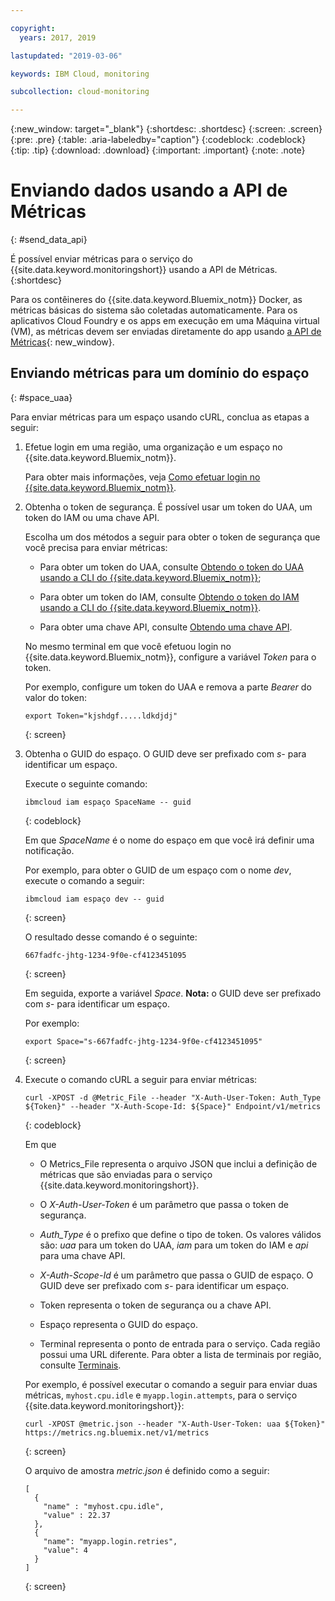 ```yaml
---

copyright:
  years: 2017, 2019

lastupdated: "2019-03-06"

keywords: IBM Cloud, monitoring

subcollection: cloud-monitoring

---
```


{:new_window: target="_blank"}
{:shortdesc: .shortdesc}
{:screen: .screen}
{:pre: .pre}
{:table: .aria-labeledby="caption"}
{:codeblock: .codeblock}
{:tip: .tip}
{:download: .download}
{:important: .important}
{:note: .note}

# Enviando dados usando a API de Métricas
{: #send_data_api}

É possível enviar métricas para o serviço do {{site.data.keyword.monitoringshort}} usando a API de Métricas. 
{:shortdesc}


Para os contêineres do {{site.data.keyword.Bluemix_notm}} Docker, as métricas básicas do
sistema são coletadas automaticamente. Para os aplicativos Cloud Foundry e os apps em execução em uma Máquina virtual (VM), as métricas devem ser enviadas diretamente do app usando [a API de Métricas](https://console.bluemix.net/apidocs/927-ibm-cloud-monitoring-rest-api?&language=node#introduction){: new_window}. 



## Enviando métricas para um domínio do espaço
{: #space_uaa}

Para enviar métricas para um espaço usando cURL, conclua as etapas a seguir:

1. Efetue login em uma região, uma organização e um espaço no {{site.data.keyword.Bluemix_notm}}. 

    Para obter mais informações, veja [Como efetuar login no {{site.data.keyword.Bluemix_notm}}](/docs/services/cloud-monitoring/qa?topic=cloud-monitoring-cli_qa#login).

2. Obtenha o token de segurança. É possível usar um token do UAA, um token do IAM ou uma chave API.

    Escolha um dos métodos a seguir para obter o token de segurança que você precisa para enviar métricas:
	
	* Para obter um token do UAA, consulte [Obtendo o token do UAA usando a CLI do {{site.data.keyword.Bluemix_notm}}](/docs/services/cloud-monitoring/security?topic=cloud-monitoring-auth_uaa#uaa_cli);
	
	* Para obter um token do IAM, consulte [Obtendo o token do IAM usando a CLI do {{site.data.keyword.Bluemix_notm}}](/docs/services/cloud-monitoring/security?topic=cloud-monitoring-auth_iam#auth_iam).
	
	* Para obter uma chave API, consulte
[Obtendo uma chave
API](/docs/services/cloud-monitoring/security?topic=cloud-monitoring-auth_api_key#auth_api_key).
	
	No mesmo terminal em que você efetuou login no {{site.data.keyword.Bluemix_notm}}, configure
a variável *Token* para o token.

    Por exemplo, configure um token do UAA e remova a parte *Bearer* do valor do token:

    ```
    export Token="kjshdgf.....ldkdjdj"
    ```
    {: screen}
		
3. Obtenha o GUID do espaço. O GUID deve ser prefixado com *s-* para identificar um espaço.

    Execute o seguinte comando:
	
	```
	ibmcloud iam espaço SpaceName -- guid
	```
	{: codeblock}
	
	Em que *SpaceName* é o nome do espaço em que você irá definir uma notificação.
	
	Por exemplo, para obter o GUID de um espaço com o nome *dev*, execute o comando a seguir:
	
	```
	ibmcloud iam espaço dev -- guid
	```
	{: screen}
	
	O resultado desse comando é o seguinte:
	
	```
	667fadfc-jhtg-1234-9f0e-cf4123451095
	```
	{: screen}
	
	Em seguida, exporte a variável *Space*. **Nota:** o GUID deve ser
prefixado com *s-* para identificar um espaço.
	
	Por exemplo:
	
	```
	export Space="s-667fadfc-jhtg-1234-9f0e-cf4123451095"
	```
	{: screen}
	
5. Execute o comando cURL a seguir para enviar métricas:

    ```
	curl -XPOST -d @Metric_File --header "X-Auth-User-Token: Auth_Type ${Token}" --header "X-Auth-Scope-Id: ${Space}" Endpoint/v1/metrics
	```
	{: codeblock}
	
	Em que
	
	* O Metrics_File representa o arquivo JSON que inclui a definição de métricas que são enviadas para o serviço {{site.data.keyword.monitoringshort}}.
	
	* O *X-Auth-User-Token* é um parâmetro que passa o token de segurança.
	
	* *Auth_Type* é o prefixo que define o tipo de token. Os valores válidos são: *uaa* para um token do UAA, *iam* para um token do IAM e *api* para uma chave API.
	
	* *X-Auth-Scope-Id* é um parâmetro que passa o GUID de espaço. O GUID deve ser prefixado com *s-* para identificar um espaço.
	
	* Token representa o token de segurança ou a chave API.
	
	* Espaço representa o GUID do espaço. 
	
	* Terminal representa o ponto de entrada para o serviço. Cada região possui uma URL diferente. Para obter a lista de terminais por região, consulte [Terminais](/docs/services/cloud-monitoring?topic=cloud-monitoring-send_retrieve_metrics_ov#endpoints).
	
	Por exemplo, é possível executar o comando a seguir para enviar duas métricas, `myhost.cpu.idle` e `myapp.login.attempts`, para o serviço {{site.data.keyword.monitoringshort}}:
	
	```
	curl -XPOST @metric.json --header "X-Auth-User-Token: uaa ${Token}" https://metrics.ng.bluemix.net/v1/metrics
	```
	{: screen}
	
	O arquivo de amostra *metric.json* é definido como a seguir:

    ```
    [
      {
        "name" : "myhost.cpu.idle",
        "value" : 22.37
      },
      {
        "name": "myapp.login.retries",
        "value": 4
      }
    ]
	```
	{: screen}

 











 
